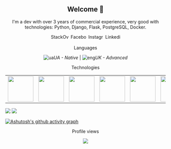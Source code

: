 <h2 align="center">Welcome 👋</h2>

<p align="center">
I'm a dev with over 3 years of commercial experience, very good with technologies: Python, Django, Flask, PostgreSQL, Docker.
</p>

<p align="center">
<a href="https://stackoverflow.com/users/14535309/sldem"><img src="https://img.shields.io/badge/StackOverflow-orange" alt="StackOverflow" width="60" height="17"></a> <a href="https://www.facebook.com/slavko.dem/"><img src="https://img.shields.io/badge/Facebook-blue" alt="Facebook" width="50" height="17"></a> <a href="https://www.instagram.com/yaroslav8342/"><img src="https://img.shields.io/badge/Instagram-ee76f2" alt="Instagram" width="50" height="17"></a> <a href="https://www.linkedin.com/in/yaroslav-demtsiukh/"><img src="https://img.shields.io/badge/Linkedin-20abc6" alt="Linkedin" width="50" height="17"></a>
</p>

<p align="center">
Languages
</p>

<p align="center"><img src="https://github.com/user-attachments/assets/5ae9de36-e97c-420e-be88-3c54886c99e2" alt="ua"><i>UA - Native</i> | <img src="https://github.com/user-attachments/assets/b3b0aa58-2ca8-437f-bdad-e08334cf836f" alt="eng"><i>UK - Advanced</i></p>

<p align="center">
Technologies
</p>

<table style="width: 100%; border: none;" cellspacing="0" cellpadding="0" border="0">
  <tr>
    <td><img height=80 width=80 src="https://cdn.jsdelivr.net/gh/devicons/devicon@latest/icons/python/python-original-wordmark.svg"/></td>
    <td><img height=80 width=80 src="https://cdn.jsdelivr.net/gh/devicons/devicon@latest/icons/postgresql/postgresql-original-wordmark.svg" /></td>
    <td><img height=80 width=80 src="https://cdn.jsdelivr.net/gh/devicons/devicon@latest/icons/mongodb/mongodb-original-wordmark.svg" /></td>
    <td><img height=80 width=80 src="https://cdn.jsdelivr.net/gh/devicons/devicon@latest/icons/kubernetes/kubernetes-original-wordmark.svg" /></td>
    <td><img height=80 width=80 src="https://cdn.jsdelivr.net/gh/devicons/devicon@latest/icons/docker/docker-original-wordmark.svg" /></td>
    <td><img height=80 width=80 src="https://cdn.jsdelivr.net/gh/devicons/devicon@latest/icons/nginx/nginx-original.svg" /></td>
    <td><img height=80 width=80 src="https://cdn.jsdelivr.net/gh/devicons/devicon@latest/icons/django/django-plain-wordmark.svg" /></td>
    <td><img height=80 width=80 src="https://cdn.jsdelivr.net/gh/devicons/devicon@latest/icons/flask/flask-original-wordmark.svg" /></td>
  </tr>
</table>

<p>
<a href="https://github.com/anuraghazra/github-readme-stats"><img src="https://github-readme-stats.vercel.app/api/top-langs/?username=SLDem"></a>  <img src="https://github-readme-stats.vercel.app/api?username=SLDem&show_icons=true&line_height=40">
</p>

[![Ashutosh's github activity graph](https://github-readme-activity-graph.vercel.app/graph?username=SLDem&theme=github-compact)](https://github.com/ashutosh00710/github-readme-activity-graph)

<p align="center">
Profile views
</p>

<p align="center">
  <a href="https://u8views.com/github/SLDem"><img src="https://u8views.com/api/v1/github/profiles/60467780/views/day-week-month-total-count.svg"></a>
</p>
